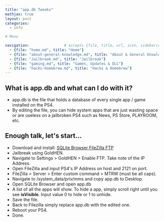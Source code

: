 ```yaml
---
title: "app.db Tweaks"
mathjax: true
layout: post
categories:
  - info

# Menu

navigation:                # accepts {file, title, url, icon, sidebaricon}
  - {file: "home.md", title: "Home"}
  - {file: "about-general-knowledge.md", title: "About & General Knowledge"}
  - {file: "Jailbreak.md", title: "Jailbreak"}
  - {file: "gaming.md", title: "Games, Updates & DLC"}
  - {file: "hacks-homebrew.md", title: "Hacks & Homebrew"}
---
```


## What is app.db and what can I do with it?

* app.db is the file that holds a database of every single app / game installed on the PS4.
* By editing the file, you can hide system apps that are just wasting space or are useless on a jailbroken PS4 such as News, PS Store, PLAYROOM, etc.

## Enough talk, let's start...

* Download and install:
<a href="https://sqlitebrowser.org/dl/"> SQLite Browser </a>
<a href="https://filezilla-project.org/download.php?type=client"> FileZilla FTP </a>
 * Jailbreak using GoldHEN.
 * Navigate to Settings > GoldHEN > Enable FTP. Take note of the IP Address.
 * Open FileZilla and input PS4's IP Address on host and 2121 on port.
 * FileZilla > Server > Enter custom command > MTRW (must be all caps).
 * Navigate to /system_data/priv/mms and copy app.db to Desktop.
 * Open SQLite Browser and open app.db
 * A list of all the apps will show. To hide a app, simply scroll right until you see **isVisible**. Input value 0 to hide or 1 to unhide.
 * Save the file.
 * Back to Filezilla simply replace app.db with the edited one.
 * Reboot your PS4.
 * Done.
